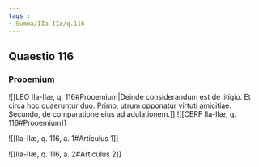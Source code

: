 ```yaml
---
tags : 
- Summa/IIa-IIæ/q.116
---
```


## Quaestio 116

### Prooemium

![[LEO IIa-IIæ, q. 116#Prooemium|Deinde considerandum est de litigio. Et circa hoc quaeruntur duo. Primo, utrum opponatur virtuti amicitiae. Secundo, de comparatione eius ad adulationem.]]
![[CERF IIa-IIæ, q. 116#Prooemium]]

![[IIa-IIæ, q. 116, a. 1#Articulus 1]]

![[IIa-IIæ, q. 116, a. 2#Articulus 2]]

